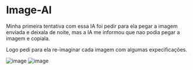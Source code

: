 # Image-AI

Minha primeira tentativa com essa IA foi pedir para ela pegar a imagem enviada e deixala de noite, mas a IA me informou que nao podia pegar a imagem e copiala.

Logo pedi para ela re-imaginar cada imagem com algumas expecificações. 

![image](https://github.com/user-attachments/assets/f3af613c-0b57-418c-b3f8-76a0700a3b2e)
![image](https://github.com/user-attachments/assets/795bce9d-01d4-41c0-a2e3-a67baf1680a5)
